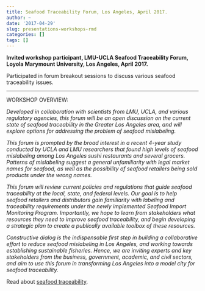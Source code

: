 ```yaml
---
title: Seafood Traceability Forum, Los Angeles, April 2017.
author: ~
date: '2017-04-29'
slug: presentations-workshops-rmd
categories: []
tags: []
---
```


**Invited workshop participant, LMU-UCLA Seafood Traceability Forum, Loyola Marymount University, Los Angeles, April 2017.**

Participated in forum breakout sessions to discuss various seafood traceability issues.

***

WORKSHOP OVERVIEW:

_Developed in collaboration with scientists from LMU, UCLA, and various regulatory agencies, this forum will be an open discussion on the current state of seafood traceability in the
Greater Los Angeles area, and will explore options for addressing the problem of seafood mislabeling._

_This forum is prompted by the broad interest in a recent 4-year study conducted by UCLA and LMU researchers that found high levels of seafood mislabeling among Los Angeles sushi restaurants and several grocers. Patterns of mislabeling suggest a general unfamiliarity with legal market names for seafood, as well as the possibility of seafood retailers being sold products under the wrong names._

_This forum will review current policies and regulations that guide seafood traceability at the local, state, and federal levels. Our goal is to help seafood retailers and distributors gain familiarity with labeling and traceability requirements under the newly implemented Seafood Import Monitoring Program. Importantly, we hope to learn from stakeholders what resources
they need to improve seafood traceability, and begin developing a strategic plan to create a publically available toolbox of these resources._

_Constructive dialog is the indispensable first step in building a collaborative effort to reduce seafood mislabeling in Los Angeles, and working towards establishing sustainable fisheries. Hence, we are inviting experts and key stakeholders from the business, government, academic, and civil sectors, and aim to use this forum in transforming Los Angeles into a model city for seafood traceability._

Read about [seafood traceability](http://www.willettelab.com/uploads/2/3/4/3/23435414/25_willette_and_cheng_2017_delivering_on_seafood_traceability.pdf).
